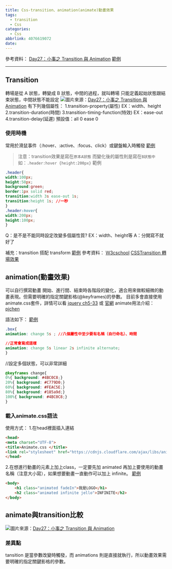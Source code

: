 ```yaml
---
title: Css-transition、animation(animate)動畫效果
tags:
  - transition
  - Css
categories:
  - Css
abbrlink: 4076619072
date:
---
```


參考資料：
[Day27：小事之 Transition 與 Animation](https://ithelp.ithome.com.tw/articles/10197303)
[範例](https://codepen.io/chunwen/pen/rRrwKp)
<!-- more -->
- - - -
## Transition
轉場是從 A 狀態，轉變成 B 狀態，中間的過程，就叫轉場
只能定義起始狀態跟結束狀態，中間狀態不能設定
![](https://i.imgur.com/hLg9uIp.png)圖片來源：[Day27：小事之 Transition 與 Animation](https://ithelp.ithome.com.tw/articles/10197303)
有下列幾個屬性：
1.transition-property(屬性) EX：width、height
2.transition-duration(時間)
3.transition-timing-function(特效) EX：ease-out
4.transition-delay(延遲)
預設值：all 0 ease 0

### 使用時機
常用於滑鼠事件（:hover、:active、:focus、click）或鍵盤輸入時觸發 
[範例](https://codepen.io/chunwen/pen/rRrwKp)
>注意：transition效果是寫在`原本A狀態`
>而變化後的屬性則是寫在`B狀態中`如：`.header:hover {height:200px}`
範例
```css
.header{
width:100px;
height:50px;
background:green;
border:1px solid red;
transition:width 3s ease-out 1s;
transition:height 1s; //一秒
}
.header:hover{
width:200px;
height:100px;
}
```
Q：是不是不能同時設定改變多個屬性質? EX：width、height等
A：分開寫不就好了

補充：transition 搭配 transform [範例](https://www.w3schools.com/css/tryit.asp?filename=trycss3_transition_transform)
參考資料：
[Ｗ3cschool](https://www.w3school.com.cn/cssref/pr_transition.asp)
[CSSTransition 轉場效果](https://carlos-studio.com/2017/02/23/css-transition-%E8%BD%89%E5%A0%B4%E6%95%88%E6%9E%9C/)

## animation(動畫效果)
可以自行撰寫動畫 開始、進行間、結束時各階段的變化，適合用來做較細微的動畫表現。但需要明確的指定關鍵影格(@keyframes)的參數。
目前多會直接使用animate.css套件，詳情可以看
 [jquery ch5-33](https://www.udemy.com/jquery-learning/learn/v4/t/lecture/5190570?start=300) 或 [官網](https://daneden.github.io/animate.css/) 
animate用法介紹： [pjchen](https://pjchender.blogspot.com/2015/12/cssanimation-keyframes.html) 

語法如下： [範例](https://www.w3schools.com/css/tryit.asp?filename=trycss3_animation1)
```css
.box{
animation: change 5s ; //八個屬性中至少要有名稱（自行命名）、時間

//正常會寫成這樣
animation: change 5s linear 2s infinite alternate;
}
```

//設定多個狀態，可以非常詳細
```css
@keyframes change{
0%{ background: #4BC0C8;}
20%{ background: #C779D0;}
60%{ background: #FEAC5E;}
80%{ background: #185a9d;}
100%{ background: #4BC0C8;}
}
```

### 載入animate.css語法
使用方式：
1.在head裡面插入連結
```html
<head>
<meta charset="UTF-8">
<title>Animate.css </title>
<link rel="stylesheet" href="https://cdnjs.cloudflare.com/ajax/libs/animate.css/3.7.0/animate.min.css">
</head>
```

2.在想進行動畫的元素上加上class，一定要先加 animated 再加上要使用的動畫名稱（注意大小寫），如果想要動畫一直動作可以加上 infinite。 [範例](https://codepen.io/chunwen/pen/rRrwKp)
```html
<body>
    <h1 class="animated fadeIn">我是LOGO</h1>
    <h2 class="animated infinite jello">INFINITE</h2>
</body>
```

## animate與transition比較
![](https://i.imgur.com/HGV5BAR.png)圖片來源：[Day27：小事之 Transition 與 Animation](https://ithelp.ithome.com.tw/articles/10197303)
### 差異點
tansition 是當參數改變時觸發，而 animations 則是直接就執行，所以動畫效果需要明確的指定關鍵影格的參數。
